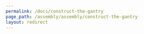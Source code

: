 ```yaml
---
permalink: /docs/construct-the-gantry
page_path: /assembly/assembly/construct-the-gantry
layout: redirect
---
```

